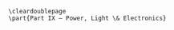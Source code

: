 <!-- markdownlint-disable MD041 MD012 -->
```{=latex}
\cleardoublepage
\part{Part IX — Power, Light \& Electronics}
```
